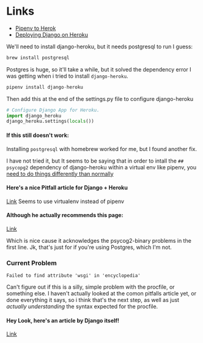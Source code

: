 # Links
- [Pipenv to Herok](https://towardsdatascience.com/pipenv-to-heroku-easy-app-deployment-1c60b0e50996)
- [Deploying Django on Heroku](https://devcenter.heroku.com/articles/deploying-python)

We'll need to install django-heroku, but it needs postgresql to run I guess:
```python
brew install postgresql
```

Postgres is huge, so it'll take a while, but it solved the dependency error I was getting when i tried to install `django-heroku`.

```python
pipenv install django-heroku
```

Then add this at the end of the settings.py file to configure django-heroku

```python
# Configure Django App for Heroku.
import django_heroku
django_heroku.settings(locals())
```


#### If this still doesn't work:
Installing `postgresql` with homebrew worked for me, but I found another fix.

I have not tried it, but It seems to be saying that in order to intall the `## psycopg2` dependency of django-heroku within a virtual env like pipenv, you[ need to do things differently than normally](http://web.archive.org/web/20140615091953/http://goshawknest.wordpress.com/2011/02/16/how-to-install-psycopg2-under-virtualenv/)


#### Here's a nice Pitfall article for Django + Heroku
[Link](https://bennettgarner.medium.com/deploying-django-to-heroku-procfile-static-root-other-pitfalls-e7ab8b2ba33b)
Seems to use virtualenv instead of pipenv

#### Although he actually recommends this page:
[Link](https://devcenter.heroku.com/articles/heroku-postgresql#connecting-in-python)

Which is nice cause it acknowledges the psycog2-binary problems in the first line. Jk, that's just for if you're using Postgres, which I'm not.


### Current Problem
`Failed to find attribute 'wsgi' in 'encyclopedia'`

Can't figure out if this is a silly, simple problem with the procfile, or something else. I haven't actually looked at the comon pitfalls article yet, or done everything it says, so i think that's the next step, as well as just *actually understanding* the syntax expected for the procfile.


#### Hey Look, here's an article by Django itself!
[Link](https://docs.djangoproject.com/en/3.2/howto/deployment/wsgi/gunicorn/)